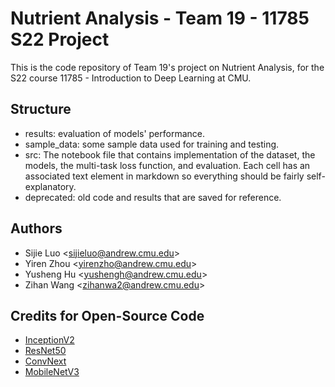 # Nutrient Analysis - Team 19 - 11785 S22 Project

This is the code repository of Team 19's project on Nutrient Analysis, for the S22 course 11785 - Introduction to Deep Learning at CMU.

## Structure

- results: evaluation of models' performance.
- sample_data: some sample data used for training and testing.
- src: The notebook file that contains implementation of the dataset, the models, the multi-task loss function, and evaluation. Each cell has an associated text element in markdown so everything should be fairly self-explanatory.
- deprecated: old code and results that are saved for reference.

## Authors

- Sijie Luo \<sijieluo@andrew.cmu.edu\>
- Yiren Zhou \<yirenzho@andrew.cmu.edu\>
- Yusheng Hu \<yushengh@andrew.cmu.edu\>
- Zihan Wang \<zihanwa2@andrew.cmu.edu\>

## Credits for Open-Source Code

- [InceptionV2](https://github.com/shanglianlm0525/PyTorch-Networks/blob/master/ClassicNetwork/InceptionV2.py)
- [ResNet50](https://github.com/NVIDIA/DeepLearningExamples/tree/master/PyTorch/Classification/ConvNets/resnet50v1.5)
- [ConvNext](https://github.com/facebookresearch/ConvNeXt)
- [MobileNetV3](https://github.com/xiaolai-sqlai/mobilenetv3/blob/adc0ca87e1dd8136cd000ae81869934060171689/mobilenetv3.py)
